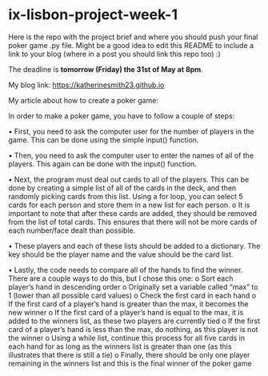 # ix-lisbon-project-week-1

Here is the repo with the project brief and where you should push your final poker game .py file. Might be a good idea to edit this README to include a link to your blog (where in a post you should link this repo too) :) 

The deadline is **tomorrow (Friday) the 31st of May at 8pm**.

My blog link:
https://katherinesmith23.github.io

My article about how to create a poker game:

In order to make a poker game, you have to follow a couple of steps:

•	First, you need to ask the computer user for the number of players in the game.  This can be done using the simple input() function.  

•	Then, you need to ask the computer user to enter the names of all of the players.  This again can be done with the input() function.  

•	Next, the program must deal out cards to all of the players.  This can be done by creating a simple list of all of the cards in the deck, and then randomly picking cards from this list.  Using a for loop, you can select 5 cards for each person and store them in a new list for each person.
  o	It is important to note that after these cards are added, they should be removed from the list of total cards.  This ensures that there will not be more cards of each number/face dealt than possible.
  
•	These players and each of these lists should be added to a dictionary.  The key should be the player name and the value should be the card list.

•	Lastly, the code needs to compare all of the hands to find the winner.  There are a couple ways to do this, but I chose this one:
  o	Sort each player’s hand in descending order
  o	Originally set a variable called “max” to 1 (lower than all possible card values)
  o	Check the first card in each hand
  o	If the first card of a player’s hand is greater than the max, it becomes the new winner
  o	If the first card of a player’s hand is equal to the max, it is added to the winners list, as these two players are currently tied
  o	If the first card of a player’s hand is less than the max, do nothing, as this player is not the winner
  o	Using a while list, continue this process for all five cards in each hand for as long as the winners list is greater than one (as this illustrates that there is still a tie)
  o	Finally, there should be only one player remaining in the winners list and this is the final winner of the poker game
